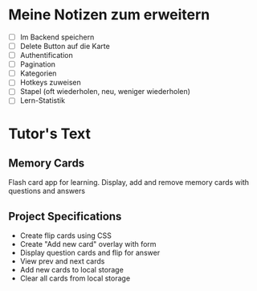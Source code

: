 # Meine Notizen zum erweitern
-[ ] Im Backend speichern
-[ ] Delete Button auf die Karte
-[ ] Authentification
-[ ] Pagination
-[ ] Kategorien
-[ ] Hotkeys zuweisen
-[ ] Stapel (oft wiederholen, neu, weniger wiederholen)
-[ ] Lern-Statistik

# Tutor's Text

## Memory Cards

Flash card app for learning. Display, add and remove memory cards with questions and answers

## Project Specifications

- Create flip cards using CSS
- Create "Add new card" overlay with form
- Display question cards and flip for answer
- View prev and next cards
- Add new cards to local storage
- Clear all cards from local storage

